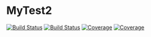 # MyTest2

[![Build Status](https://travis-ci.com/henrikfoss/MyTest2.jl.svg?branch=main)](https://travis-ci.com/henrikfoss/MyTest2.jl)
[![Build Status](https://ci.appveyor.com/api/projects/status/github/henrikfoss/MyTest2.jl?svg=true)](https://ci.appveyor.com/project/henrikfoss/MyTest2-jl)
[![Coverage](https://codecov.io/gh/henrikfoss/MyTest2.jl/branch/main/graph/badge.svg)](https://codecov.io/gh/henrikfoss/MyTest2.jl)
[![Coverage](https://coveralls.io/repos/github/henrikfoss/MyTest2.jl/badge.svg?branch=main)](https://coveralls.io/github/henrikfoss/MyTest2.jl?branch=main)

